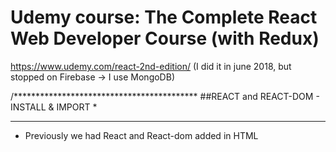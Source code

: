 # Udemy course: The Complete React Web Developer Course (with Redux)
https://www.udemy.com/react-2nd-edition/
(I did it in june 2018, but stopped on Firebase -> I use MongoDB)

/******************************************
##REACT and REACT-DOM - INSTALL & IMPORT *
 ******************************************
 * Previously we had React and React-dom added in HTML <script /> as CDN links.
 * Now we will instal, import and bundle it with Webpack:
 * 1. install it locally by typing in a console: 
 * > npm i react@16.0.0 react-dom@16.0.0
 * 
 * 2. import it with ES6:
 * > import React from 'react'
 * > import ReactDOM from 'react-dom'
 * 
 * with ES5 (e.g. on server-side) it would be:
 * var React = require('react');
 * var ReactDOM = require('react-dom');
 * 
 * After bundling the bundle.js file have 933kB... because it install Development Tools by default (env = development).
 * We have to set env = production, and minify / uglify this file (uglify will remove all React Dev Tools )
 */


/***********************************************************************
##SCSS - CSS extension language / PREPROCESSOR / CSS Processing Tool *
 * *******************************************************************
 * SASS / SCSS = CSS with superpowers. Most popular, mature, stable and powerful.
 * 
 * 
 * TUTORIAL / BASICS:
 * https://marksheet.io/sass-scss-less.html
 * 
 * Sass has 2 syntaxes available:
 *      1. Sass itself (Syntactically Awesome StyleSheets) in .sass files
 *      2. SCSS (Sassy CSS) in .scss files, which is something halfway between regular CSS and Sass
 * The difference between Sass and SCSS is quite subtle:
 * https://sass-lang.com/documentation/file.SASS_REFERENCE.html#syntax
 * 
 * Remember that:
 *      * Sass is the name of the preprocessor
 *      * SCSS syntax is very similar to CSS
 *      * SCSS is easier to learn (but it’s easy to go to Sass if you know SCSS)
 *      * all resources on the internet (like https://thesassway.com/) mention Sass, not SCSS
 *      * all features are available for both syntaxes
 *      * everything in SCSS is available in Sass
 * We’re actually going to write SCSS but still call it Sass.
 * 
 * BENEFITS Sass provides us:
 *      * variables: instead of repeating #fce473 throughout your CSS file, just set $yellow: #fce473 once
 *      * nesting: CSS rules can be nested within each other
 *      * mixins: custom functions that can accept parameters and will prevent useless repetitions
 *      * extensions: an easy way to inherit the same properties of another selector
 *      * operators: adding/substracting/multiplying/dividing values, like 960px / 4 or $space * 2
 * 
 * DRY principle (Don’t repeat yourself)
 * Everything about Sass is to provide tools to prevent repeating yourself in your code:
 *      * variables prevents repeating values
 *      * nesting prevents repeating selectors
 *      * mixins and extensions prevent repeating properties
 * 
 * 
 * ************************
##SETTING UP WebPack:   *
 * **********************
 * 
 * 1. install loaders:
 * https://www.npmjs.com/package/css-loader
 * https://www.npmjs.com/package/style-loader (adds CSS to the DOM by injecting a <style> tag)
 * 
 * npm install css-loader style-loader sass-loader node-sass --save-dev
 * 
 * 2. sett Webpack to compile SCSS to CSS. In webpack.config.js:
 * module: {
 *      rules: [{
 *          test: /\.scss$/ //use to all .scss files
 *          test: /\.(s*)css$/ //use to all .scss and .css files (regExp = (s*) is optional)
 *          test: /\.s?css$/ //this form also works :)
 *          use: [ // chain of loaders (chained in reverse order)
 *              'style-loader', //converts the css into inline stylesheets tag <style>
 *              'css-loader', //loads up the css files
 *              'sass-loader' //converts scss files to css files
 *          ]
 *      }]
 * }
 * 
 * 3. In main app.js add: import './styles/styles.scss';
 * 4. in terminal: npm run dev-server to compile scss to css and to load it to bundle.js
 * 
 * 
 */



/*****************************************************
##SPA + SEO = SSR (Server Side Rendering)
 * Tutorial: https://blog.digitalkwarts.com/server-side-rendering-with-reactjs-react-router-v4-react-helmet-and-css-modules/
 https://medium.com/superhighfives/an-almost-static-stack-6df0a2791319
 ******************************************************/


/******************************************
##POPULARITY OF FRONT-END TECHNOLOGIES: *
 * **************************************
 * Google Trends averages 2017/2018: SASS = 65%, SCSS = 51%, LESS = 35%
 * 
 * Ashley Nolan - Front-End Tooling Survey 2018vs2017vs2015 (5254 developers in a pool!!!):
 * CSS Preprocessors: Sass/SCSS 65% (use it, +1,8% vs2017), PostCSS 8,8% (+1%), Less 6,4% (-4%), Stylus 2% (-1%)... 14% = NO Preprocesor => 86% Devs use some preprocessors
 * CSS Frameworks: Bootstrap (35% use it), none (33%), Custom Framework (15%), Foundation (4%), Materialize (2,6%), Bulma (2,6%), Semantic UI (2%), PureCSS (0,6%), other (5%)
 * CSS NAMING SCHEMES (49% know it, +4%), CSS Linting (50% use it, +4%), JS transpiling ES6>ES5 (77% do it, +16%)
 * CSS Tools: Autoprefixer (49% know it, +2%), Modernizr (28%, -4%), Stylelint (18%, +8% !!!), Susy (nd, 5,5% in 2016)
 * CSS Methodologies: BEM namespacing (39% know it, +6%), CSS-in-JS (20%, +9% !!! in 2016: CSS Modules), Atomic Design (12%, +2%), Object Oriented CSS (9%, -3%), SMACSS (8%, -2%), ITCSS (5,4%, +1%), SUIT CSS (2,3%, -0,2%)
 * CSS Features: Flexbox (68% use it), CSS Custom Properties (19%), CSS Grid (18%)
 * JS Libraries (know): jQuery (80% know it, -7% vs2016), Lodash (38%, +1%), Underscore (29%, -8%)
 * JS Libraries (frequently use): jQuery (50% use it, -20%), Lodash (34%, +2), Underscore (7,8%, -7)
 * JS Frameworks (know): React (41%, +13% vs2016), Angular 1 (22%, -6), Angular 2+ (13%, +7), Vue.js (17%, +12%), Backbone (8,8%, -5%), Ember (7%, +1), Preact (4,6%), Knockout (3,8%, -2), MeteorJS (2%, -0,7), Aurelia (1%, -2), Polymer (1,7%, -0,3)
 * JS Frameworks (frequently use): React (48%, +11%), Vue.js (23%, 14% !!!), Angular 2+ (14%, +5%), Angular 1 (10%, -15%), Ember (6%, +0,2), Backbone (2,4%, -4%), ..., Meteor (1,4%, -1%)
 * Essential to majority of projects: React (29%, +11%), none (21%), jQuery (19%, -13), Vue.js (10%, +7%), Angular 2+ (5,9%, +3)
 * JS TASK RUNNERS: NPM Scripts (48%, +22%2016, +23%2015 new & EASY!), GULP (30% know it, -14% vs2016), Grunt (6%, -6%2016, -16%2015), GUI App (1%, e.g. Codekit), Don't use any (11%)
 * JS Module Bundlers: Webpack (66%, +24%2016, +31%2015), none (20%, -12%), Browserify (3,7%, -7%2016, -6%2015), RequireJS (2,41%, -5%2016, -6%2015)
 * JS Linters: ESLint (61% use it, +20%), none (15%, -8), TSLint (10%), JSLint (7%, -12%), JSHint (4%, -10%), StandardJS (1,6%)
 * JS TESTING: none (43%, -4%), Jest (22%, +19%2016, +3%2015), Mocha (14%, -8%2016, +7%2015), Jasmine (10%, -6%, +0,5), QUnit (4,3%, +0,4), Enzyme (1,9%), Ava (1,2%), Tape (1%)
 * JS Extensions: TypeScript (22%, +9%),  Flow (5%), Elm (1%), ClojureScript (0,4%)
 * JS Package Manager (primary use): NPM (63%), Yarn (31%), none (6%)
 * Other Tools (know): NPM (85%, +5%), Yarn (46%, +33%), Bower (28%, -14%), Babel (45%, +7%), Prettier (24%), Yeoman (9%, -4%)
 * https://ashleynolan.co.uk/blog/frontend-tooling-survey-2018-results
 * https://ashleynolan.co.uk/blog/frontend-tooling-survey-2016-results
 */




/*******************
##CHILDREN PROPS *
 ******************
 * How to pass JSX or CHILDREN to component and use it inside component:
 * 
 * 1. First Method - JSX saved in value, and passed to props:
 * const footer = (
 *      <div>
 *          <p>Footer text</p>
 *      </div>
 * );
 * const Layout = (props) => {
        return(
            <div>
                <p>text</p>
                {props.footer}
            </div>
        );
    };
 * -----
 * <Layout footer={footer} />
 * 
 * 
 * 2. Second Method - pass JSX inside open and closing tag of Component (like in HTML).
 * It is a CHILDREN PROP.
 * const Layout = (props) => {
        return(
            <div>
                <p>text</p>
                {props.children} //DEFAULT NAME
            </div>
        );
    };
 * ------
 * <Layout>
 *      <div>
 *          <p>Footer text</p>
 *      </div>
 * </Layout>
 * 
 * We can use children prompt also inside ReactDOM:
 * ReactDOM.render((
 *   <Layout>
 *      <div>
 *          <p>Footer text</p>
 *      </div>
 *   </Layout>
 * ), document.getElementById('app'));
 * 
 */

/***************************************
##THIRD-PARTY Components / Libraries *
 *************************************
 * DON'T REPEAT OTHERS !!!
 * Before writhing own functionality, search if somebody created similar yet. You can use it for free!
 * 
 * 1. Installing React-modal - Accessible modal dialog component (something like pop-up)
 * > npm install react-modal
 * 
 * 2. create new file for new Component with Modal code: OptionModal.js
 * 
 * 3. in file OptionModal import React-Modal:
 * import Modal from 'react-modal';
 * 
 * 4. Thats it. More instructions how to use a third-party components are usually on their NPM website
 * 
 */




//////////////////////////
##PLUGIN: babel-plugin-transform-class-properties
////////////////////////
// Ads new, easier syntax for defining Statefull Class Components, without constructor()
// 1. npm install babel-plugin-transform-class-properties -D
// 2. add to .babelrc new array "plugins": [ "transform-class-properties" ]

// OLD SYNTAX FOR CLASS
class OldSyntax {
    constructor() {
        this.name = 'Mike';
        this.getGreeting = this.getGreeting.bind(this); // we have to .bind(this)
    }
    getGreeting() {
        return `Hi. My name is ${this.name}.`; //  ` != '
    }
}
const oldSyntax = new OldSyntax();
const getGreeting = oldSyntax.getGreeting;
console.log(oldSyntax);
console.log(getGreeting()); //error, name undefined, unless we .bind(this) in constructor

// NEW SYNTAX FOR CLASS

class NewSyntax {
    name = 'Jen'; //without constructor() function
    getGreeting = () => { // without .bind(this) and with arrow function.
        return `Hi. My name is ${this.name}.`; //  ` != '
    }
}
const newSyntax = new NewSyntax();
const newGetGreeting = newSyntax.getGreeting;
console.log(newSyntax);
console.log(newGetGreeting()); // Works the same :)

// This new syntax don't work inside render() or Lifecycle Methods.
// So we can use it only directly inside a Class, to remove constructor() and binding.





/**
##PROGRESSIVE WEB APPLICATION: Service Workers
 * Google promotes PWA apps, which works similar to native mobile apps.
 * With webpack we can easily add Workbox (google project) to our app.
 * Our app will use Service Workers to keep functioning while offline (like native mobile apps)!!!
 * https://webpack.js.org/guides/progressive-web-application/
 * https://developers.google.com/web/tools/workbox/guides/service-worker-checklist
 * https://developers.google.com/web/tools/workbox/guides/codelabs/webpack
 * 
 * https://medium.com/@addyosmani/progressive-web-apps-with-react-js-part-3-offline-support-and-network-resilience-c84db889162c
 * 
 * WEBPAGE OPTIMIZATION for GOOGLE SEO with PWA:
 * https://scotch.io/tutorials/how-to-make-your-existing-react-app-progressive-in-10-minutes
 * 
 * Normally when we stop a server (or lost Internet) application is no longer available.
 * 
 * ****** ADD WORKBOX ******
 * 1. npm install workbox-webpack-plugin --save-dev
 * 
 * 2. in webpack.config.js add:
 * > const WorkboxPlugin = require('workbox-webpack-plugin');
 * OR ES6 version:
 * > import WorkboxPlugin from 'workbox-webpack-plugin';
 * 
 * 3. in webpack.config.js on plugins: [] add:
 * new WorkboxPlugin.GenerateSW({
 *      // these options encourage the ServiceWorkers to get in there fast
 *      // and not allow any straggling "old" SWs to hang around
 *      clientsClaim: true,
 *      skipWaiting: true
 * })
 * 
 * 4. npm run build
 * Will generate 2 extra files: sw.js and precache-manifest.xxxxxx.js
 * 
 * 5. Register our service worker inside app.js:
 * if ('serviceWorker' in navigator) {
 *   window.addEventListener('load', () => {
 *     navigator.serviceWorker.register('/sw.js').then(registration => {
 *       console.log('SW registered: ', registration);
 *     }).catch(registrationError => {
 *       console.log('SW registration failed: ', registrationError);
 *     });
 *   });
 * }
 * 
 * 6. npm run build
 * 
 * 7. npm run serve (to start a server) - refresh app
 * 
 * 8. stop a server -> app will keep working served by Service Worker :)
 */


/* if ('serviceWorker' in navigator) {
    window.addEventListener('load', () => {
        navigator.serviceWorker.register('/sw.js').then(registration => {
            console.log('SW registered: ', registration);
        }).catch(registrationError => {
            console.log('SW registration failed: ', registrationError);
        });
    });
} 
*/


//Changed from: /sw.js to: ./service-worker.js
//Error stopped, in console: SW Registered.
//on localhost:8080 in console: 
// workbox Welcome to Workbox!
// workbox Precaching is responding to: /bundle.js

//BUT... After stopped a server, website is unavailable...
// I tried Live-server and other servers - the same problem.
